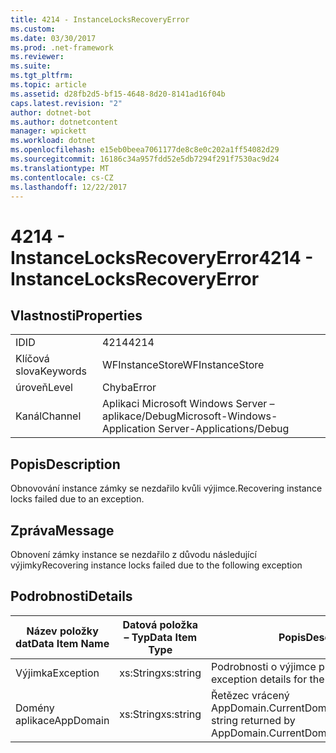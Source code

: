 ```yaml
---
title: 4214 - InstanceLocksRecoveryError
ms.custom: 
ms.date: 03/30/2017
ms.prod: .net-framework
ms.reviewer: 
ms.suite: 
ms.tgt_pltfrm: 
ms.topic: article
ms.assetid: d28fb2d5-bf15-4648-8d20-8141ad16f04b
caps.latest.revision: "2"
author: dotnet-bot
ms.author: dotnetcontent
manager: wpickett
ms.workload: dotnet
ms.openlocfilehash: e15eb0beea7061177de8c8e0c202a1ff54082d29
ms.sourcegitcommit: 16186c34a957fdd52e5db7294f291f7530ac9d24
ms.translationtype: MT
ms.contentlocale: cs-CZ
ms.lasthandoff: 12/22/2017
---
```

# <a name="4214---instancelocksrecoveryerror"></a><span data-ttu-id="f2b18-102">4214 - InstanceLocksRecoveryError</span><span class="sxs-lookup"><span data-stu-id="f2b18-102">4214 - InstanceLocksRecoveryError</span></span>
## <a name="properties"></a><span data-ttu-id="f2b18-103">Vlastnosti</span><span class="sxs-lookup"><span data-stu-id="f2b18-103">Properties</span></span>  
  
|||  
|-|-|  
|<span data-ttu-id="f2b18-104">ID</span><span class="sxs-lookup"><span data-stu-id="f2b18-104">ID</span></span>|<span data-ttu-id="f2b18-105">4214</span><span class="sxs-lookup"><span data-stu-id="f2b18-105">4214</span></span>|  
|<span data-ttu-id="f2b18-106">Klíčová slova</span><span class="sxs-lookup"><span data-stu-id="f2b18-106">Keywords</span></span>|<span data-ttu-id="f2b18-107">WFInstanceStore</span><span class="sxs-lookup"><span data-stu-id="f2b18-107">WFInstanceStore</span></span>|  
|<span data-ttu-id="f2b18-108">úroveň</span><span class="sxs-lookup"><span data-stu-id="f2b18-108">Level</span></span>|<span data-ttu-id="f2b18-109">Chyba</span><span class="sxs-lookup"><span data-stu-id="f2b18-109">Error</span></span>|  
|<span data-ttu-id="f2b18-110">Kanál</span><span class="sxs-lookup"><span data-stu-id="f2b18-110">Channel</span></span>|<span data-ttu-id="f2b18-111">Aplikaci Microsoft Windows Server – aplikace/Debug</span><span class="sxs-lookup"><span data-stu-id="f2b18-111">Microsoft-Windows-Application Server-Applications/Debug</span></span>|  
  
## <a name="description"></a><span data-ttu-id="f2b18-112">Popis</span><span class="sxs-lookup"><span data-stu-id="f2b18-112">Description</span></span>  
 <span data-ttu-id="f2b18-113">Obnovování instance zámky se nezdařilo kvůli výjimce.</span><span class="sxs-lookup"><span data-stu-id="f2b18-113">Recovering instance locks failed due to an exception.</span></span>  
  
## <a name="message"></a><span data-ttu-id="f2b18-114">Zpráva</span><span class="sxs-lookup"><span data-stu-id="f2b18-114">Message</span></span>  
 <span data-ttu-id="f2b18-115">Obnovení zámky instance se nezdařilo z důvodu následující výjimky</span><span class="sxs-lookup"><span data-stu-id="f2b18-115">Recovering instance locks failed due to the following exception</span></span>  
  
## <a name="details"></a><span data-ttu-id="f2b18-116">Podrobnosti</span><span class="sxs-lookup"><span data-stu-id="f2b18-116">Details</span></span>  
  
|<span data-ttu-id="f2b18-117">Název položky dat</span><span class="sxs-lookup"><span data-stu-id="f2b18-117">Data Item Name</span></span>|<span data-ttu-id="f2b18-118">Datová položka – Typ</span><span class="sxs-lookup"><span data-stu-id="f2b18-118">Data Item Type</span></span>|<span data-ttu-id="f2b18-119">Popis</span><span class="sxs-lookup"><span data-stu-id="f2b18-119">Description</span></span>|  
|--------------------|--------------------|-----------------|  
|<span data-ttu-id="f2b18-120">Výjimka</span><span class="sxs-lookup"><span data-stu-id="f2b18-120">Exception</span></span>|<span data-ttu-id="f2b18-121">xs:String</span><span class="sxs-lookup"><span data-stu-id="f2b18-121">xs:string</span></span>|<span data-ttu-id="f2b18-122">Podrobnosti o výjimce pro výjimky</span><span class="sxs-lookup"><span data-stu-id="f2b18-122">The exception details for the exception</span></span>|  
|<span data-ttu-id="f2b18-123">Domény aplikace</span><span class="sxs-lookup"><span data-stu-id="f2b18-123">AppDomain</span></span>|<span data-ttu-id="f2b18-124">xs:String</span><span class="sxs-lookup"><span data-stu-id="f2b18-124">xs:string</span></span>|<span data-ttu-id="f2b18-125">Řetězec vrácený AppDomain.CurrentDomain.FriendlyName.</span><span class="sxs-lookup"><span data-stu-id="f2b18-125">The string returned by AppDomain.CurrentDomain.FriendlyName.</span></span>|
